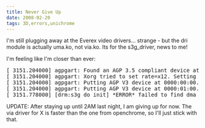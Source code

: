 ```yaml
---
title: Never Give Up 
date: 2008-02-20
tags: 3D,errors,unichrome
---
```

I'm still plugging away at the Everex video drivers... strange - but the dri module is actually uma.ko, not via.ko. Its for the s3g_driver, news to me!

I'm feeling like I'm closer than ever:

<pre>[ 3151.204000] agpgart: Found an AGP 3.5 compliant device at 0000:00:00.0.
[ 3151.204000] agpgart: Xorg tried to set rate=x12. Setting to AGP3 x8 mode.
[ 3151.204000] agpgart: Putting AGP V3 device at 0000:00:00.0 into 8x mode
[ 3151.204000] agpgart: Putting AGP V3 device at 0000:01:00.0 into 8x mode
[ 3151.778000] [drm:s3g_do_init] *ERROR* failed to find dma buffer region!</pre>

UPDATE: After staying up until 2AM last night, I am giving up for now. The via driver for X is faster than the one from openchrome, so I'll just stick with that.

